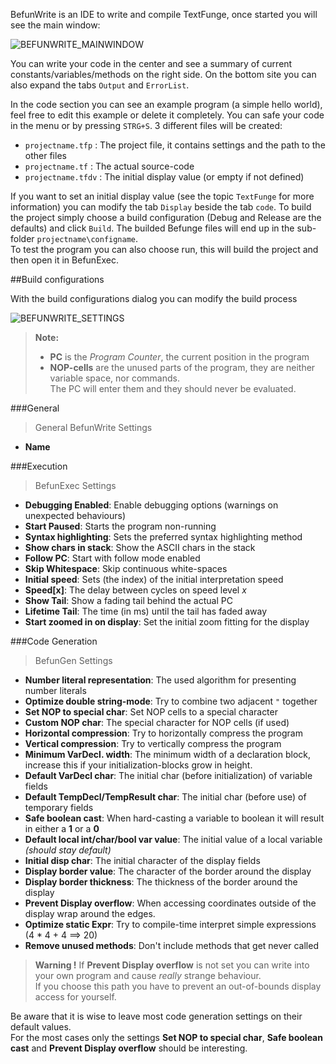BefunWrite is an IDE to write and compile TextFunge, once started you will see the main window:

![BEFUNWRITE_MAINWINDOW](/data/programs/desc/BefunGen/01_Manuals/BefunWrite_Main.png)

You can write your code in the center and see a summary of current constants/variables/methods on the right side. 
On the bottom site you can also expand the tabs `Output` and `ErrorList`.

In the code section you can see an example program (a simple hello world), feel free to edit this example or delete it completely.
You can safe your code in the menu or by pressing `STRG+S`. 3 different files will be created:

 - `projectname.tfp`  : The project file, it contains settings and the path to the other files
 - `projectname.tf`   : The actual source-code
 - `projectname.tfdv` : The initial display value (or empty if not defined)

If you want to set an initial display value (see the topic `TextFunge` for more information) you can modify the tab `Display` beside the tab `code`.
To build the project simply choose a  build configuration (Debug and Release are the defaults) and click `Build`.
The builded Befunge files will end up in the sub-folder `projectname\configname`.  
To test the program you can also choose run, this will build the project and then open it in BefunExec.

##Build configurations

With the build configurations dialog you can modify the build process

![BEFUNWRITE_SETTINGS](/data/programs/desc/BefunGen/01_Manuals/BefunWrite_Settings.png)

> **Note:**  
>
> - **PC** is the *Program Counter*, the current position in the program  
> - **NOP-cells** are the unused parts of the program, they are neither variable space, nor commands.  
> The PC will enter them and they should never be evaluated.

###General

> General BefunWrite Settings

 - **Name**
 
 ###Execution
 
 > BefunExec Settings
 
 - **Debugging Enabled**: Enable debugging options (warnings on unexpected behaviours)
 - **Start Paused**: Starts the program non-running
 - **Syntax highlighting**: Sets the preferred syntax highlighting method
 - **Show chars in stack**: Show the ASCII chars in the stack
 - **Follow PC**: Start with follow mode enabled
 - **Skip Whitespace**: Skip continuous white-spaces 
 - **Initial speed**: Sets (the index) of the initial interpretation speed
 - **Speed[x]**: The delay between cycles on speed level *x*
 - **Show Tail**: Show a fading tail behind the actual PC
 - **Lifetime Tail**: The time (in ms) until the tail has faded away
 - **Start zoomed in on display**: Set the initial zoom fitting for the display
 
 ###Code Generation
 
 > BefunGen Settings
 
  - **Number literal representation**: The used algorithm for presenting number literals
  - **Optimize double string-mode**: Try to combine two adjacent `"` together
  - **Set NOP to special char**: Set NOP cells to a special character
  - **Custom NOP char**: The special character for NOP cells (if used)
  - **Horizontal compression**: Try to horizontally compress the program
  - **Vertical compression**: Try to vertically compress the program
  - **Minimum VarDecl. width**: The minimum width of a declaration block, increase this if your initialization-blocks grow in height.
  - **Default VarDecl char**: The initial char (before initialization) of variable fields
  - **Default TempDecl/TempResult char**: The initial char (before use) of temporary fields
  - **Safe boolean cast**: When hard-casting a variable to boolean it will result in either a **1** or a **0**
  - **Default local int/char/bool var value**: The initial value of a local variable *(should stay default)*
  - **Initial disp char**: The initial character of the display fields
  - **Display border value**: The character of the border around the display
  - **Display border thickness**: The thickness of the border around the display
  - **Prevent Display overflow**: When accessing coordinates outside of the display wrap around the edges.
  - **Optimize static Expr**: Try to compile-time interpret simple expressions (4 * 4 + 4  ==> 20)
  - **Remove unused methods**: Don't include methods that get never called

 > **Warning !**
 > If **Prevent Display overflow** is not set you can write into your own program and cause *really* strange behaviour.  
 > If you choose this path you have to prevent an out-of-bounds display access for yourself.

 Be aware that it is wise to leave most code generation settings on their default values.  
 For the most cases only the settings **Set NOP to special char**, **Safe boolean cast** and **Prevent Display overflow** should be interesting.